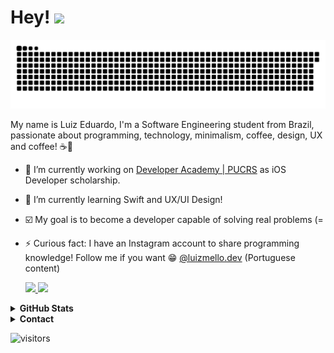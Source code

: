 # Hey! <img src="https://raw.githubusercontent.com/kaueMarques/kaueMarques/master/hi.gif" width="30px">
 ![Snake animation](https://github.com/luizeduardomr/luizeduardomr/blob/output/github-contribution-grid-snake.svg)

My name is Luiz Eduardo, I'm a Software Engineering student from Brazil, passionate about programming, technology, minimalism, coffee, design, UX and coffee! ☕💜

- 🔭 I’m currently working on [Developer Academy | PUCRS](https://developeracademy.eldorado.org.br/poa/) as iOS Developer scholarship.
- 🌱 I’m currently learning Swift and UX/UI Design!
- :ballot_box_with_check: My goal is to become a developer capable of solving real problems (=
- ⚡ Curious fact: I have an Instagram account to share programming knowledge! Follow me if you want 😁 [@luizmello.dev](https://www.instagram.com/luizmello.dev/) (Portuguese content)

  <a href="https://instagram.com/luizmello.dev">
    <img src="https://img.shields.io/badge/instagram-%23E4405F.svg?&style=for-the-badge&logo=instagram&logoColor=white" />
  </a>
  
  <a href="https://www.linkedin.com/in/luizmellodev/">
    <img src="https://img.shields.io/badge/linkedin-%230077B5.svg?&style=for-the-badge&logo=linkedin&logoColor=white" />
  </a>


<details><summary><b>GitHub Stats</b></summary>
  
  ![](https://github-readme-stats.vercel.app/api?username=luizmellodev&show_icons=true&hide=contribs)
  ![](https://github-readme-stats.vercel.app/api/top-langs/?username=luizmellodev&layout=compact&hide=Tcl)
</details>


<details><summary><b>Contact</b></summary>
  
  - [LinkedIn](https://www.linkedin.com/in/luizmellodev/)
  - [Gmail](mailto:luiz.reis@edu.pucrs.br)
  - [Discord](https://discord.bio/p/luiz)
  - [Rocketseat](https://app.rocketseat.com.br/me/luizeduardomr)
  - [Dev.to](https://dev.to/luizeduardomr)
  - [Dribble](https://dribbble.com/luizreis)
  - [Luiz Mello](https://www.instagram.com/luizmello.dev/)
  </details>
  
![visitors](https://visitor-badge.glitch.me/badge?page_id=rafaballerini.readme)
